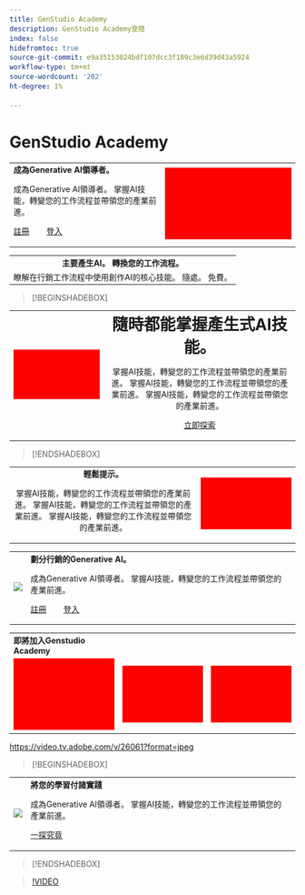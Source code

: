 ```yaml
---
title: GenStudio Academy
description: GenStudio Academy登陸
index: false
hidefromtoc: true
source-git-commit: e9a35153024bdf107dcc3f189c3e6d39d43a5924
workflow-type: tm+mt
source-wordcount: '202'
ht-degree: 1%

---
```


# GenStudio Academy

<table>
 <tr style= "border: 0;">
  <td> <strong>成為Generative AI領導者。</strong><p> 成為Generative AI領導者。 掌握AI技能，轉變您的工作流程並帶領您的產業前進。 <p><a href="https://learningmanager.adobe.com/accountiplogin?ipId=16970&amp;accesskey=c4988oojirhb5" rel="noreferrer" target="_blank" class="spectrum-Button spectrum-Button--fill spectrum-Button--accent spectrum-Button--sizeM"><span class="spectrum-Button-label has-no-wrap">註冊</span></a>          <a href="https://genstudioacademy.adobelearningmanager.com/" rel="noreferrer" target="_blank" class="spectrum-Button spectrum-Button--fill spectrum-Button--accent spectrum-Button--sizeM"><span class="spectrum-Button-label has-no-wrap">登入</span></a></td>
  <td><img src="./assets/medium.png"></td>
 </tr>
</table>

<table>
 <tr style= "border: 0;">
  <td align="center">
    <strong>主要產生AI。 轉換您的工作流程。</strong>
  </td>
 </tr>
 <tr style= "border: 0;">
  <td align="center">
    瞭解在行銷工作流程中使用創作AI的核心技能。 隨處。 免費。
  </td>
 </tr>
</table>

>[!BEGINSHADEBOX]

<table>
 <tr style= "border: 0;">
  <td><img src="./assets/medium.png"></td>
  <td align="center"> <strong style= "font-size: 2em">隨時都能掌握產生式AI技能。</strong><p> 掌握AI技能，轉變您的工作流程並帶領您的產業前進。 掌握AI技能，轉變您的工作流程並帶領您的產業前進。 掌握AI技能，轉變您的工作流程並帶領您的產業前進。<p><a href="https://business.adobe.com/products/genstudio.htmlL" rel="noreferrer" target="_blank" class="spectrum-Button spectrum-Button--fill spectrum-Button--accent spectrum-Button--sizeM"><span class="spectrum-Button-label has-no-wrap">立即探索</span></a></td>
 </tr>
</table>

>[!ENDSHADEBOX]

<table>
 <tr style= "border: 0;">
  <td align="center"> <strong>輕鬆提示。</strong><p> 掌握AI技能，轉變您的工作流程並帶領您的產業前進。 掌握AI技能，轉變您的工作流程並帶領您的產業前進。 掌握AI技能，轉變您的工作流程並帶領您的產業前進。</td>
  <td><img src="./assets/medium.png"></td>
 </tr>
</table>

<table>
 <tr style= "border: 0;">
  <td><img src="https://video.tv.adobe.com/v/3434938?format=jpeg"></td> 
  <td> <strong>劃分行銷的Generative AI。</strong><p> 成為Generative AI領導者。 掌握AI技能，轉變您的工作流程並帶領您的產業前進。 <p><a href="https://learningmanager.adobe.com/accountiplogin?ipId=16970&amp;accesskey=c4988oojirhb5" rel="noreferrer" target="_blank" class="spectrum-Button spectrum-Button--fill spectrum-Button--accent spectrum-Button--sizeM"><span class="spectrum-Button-label has-no-wrap">註冊</span></a>          <a href="https://genstudioacademy.adobelearningmanager.com/" rel="noreferrer" target="_blank" class="spectrum-Button spectrum-Button--fill spectrum-Button--accent spectrum-Button--sizeM"><span class="spectrum-Button-label has-no-wrap">登入</span></a><td>
 </tr>
</table>

<table>
 <tr style= "border: 0;colspan: 2;">
  <td> <strong>即將加入Genstudio Academy</strong></td>
 </tr> 
 <tr> 
    <td align="left"><img src="./assets/small.png"></td>
    <td align="center"><img src="./assets/small.png"></td>
    <td align="right"><img src="./assets/small.png"></td>
 </tr>
</table>

https://video.tv.adobe.com/v/26061?format=jpeg

>[!BEGINSHADEBOX]

<table>
 <tr style= "border: 0;">
  <td><img src="https://video.tv.adobe.com/v/3434938?format=jpeg"></td> 
  <td> <strong>將您的學習付諸實踐</strong><p> 成為Generative AI領導者。 掌握AI技能，轉變您的工作流程並帶領您的產業前進。 <p><a href="https://learningmanager.adobe.com/accountiplogin?ipId=16970&amp;accesskey=c4988oojirhb5" rel="noreferrer" target="_blank" class="spectrum-Button spectrum-Button--fill spectrum-Button--accent spectrum-Button--sizeM"><span class="spectrum-Button-label has-no-wrap">一探究竟</span></a><td>
 </tr>
</table>

>[!ENDSHADEBOX]

>[!VIDEO](https://video.tv.adobe.com/v/3434938?autoplay=true&end=replay)

<!--
## Heading 2 SHADEBOXES



<table>
 <tr style= "border: 0;">
  <td><img src="./assets/medium.png"></td>
  <td align="center"> <strong>Image left / Text right</strong><p> Bacon ipsum dolor amet tri-tip buffalo kevin landjaeger beef ribs pork loin, brisket doner sirloin. Buffalo pig sausage, leberkas sirloin ham meatball t-bone tenderloin. Jerky kevin landjaeger prosciutto, cupim capicola boudin. <p><a href="https://business.adobe.com/products/genstudio.htmlL" rel="noreferrer" target="_blank" class="spectrum-Button spectrum-Button--fill spectrum-Button--accent spectrum-Button--sizeM"><span class="spectrum-Button-label has-no-wrap">Explore Now</span></a></td>
 </tr>
</table>



<table>
 <tr style= "border: 0;colspan: 2;">
  <td> <strong>Coming soon to Genstudio Academy</strong></td>
 </tr> 
 <tr> 
    <td align="left"><img src="./assets/small.png"></td>
    <td align="center"><img src="./assets/small.png"></td>
    <td align="right"><img src="./assets/small.png"></td>
 </tr>
</table>

>[!BEGINSHADEBOX]

<table>
 <tr style= "border: 0;">
  <td> <strong>Adobe GenStudio Academy</strong><p> Become a Generative AI leader. Master the AI skills to transform your workflows and lead your industry forward. <p><a href="https://business.adobe.com/products/genstudio.htmlL" rel="noreferrer" target="_blank" class="spectrum-Button spectrum-Button--fill spectrum-Button--accent spectrum-Button--sizeM"><span class="spectrum-Button-label has-no-wrap">Register</span></a>&nbsp&nbsp&nbsp&nbsp&nbsp&nbsp&nbsp   <a href="https://business.adobe.com/products/genstudio.htmlL" rel="noreferrer" target="_blank" class="spectrum-Button spectrum-Button--fill spectrum-Button--accent spectrum-Button--sizeM"><span class="spectrum-Button-label has-no-wrap">Login</span></a></td>
  <td><img src="./assets/medium.png"></td>
 </tr>
</table>

>[!ENDSHADEBOX]

### Coming soon to Genstudio Academy

<table>
 <tr> 
    <td align="left"><img src="./assets/small.png"></td>
    <td align="center"><img src="./assets/small.png"></td>
    <td align="right"><img src="./assets/small.png"></td>
 </tr>
</table>




-->